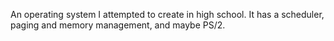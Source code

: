 An operating system I attempted to create in high school. It has a scheduler, paging and memory management, and maybe PS/2.


